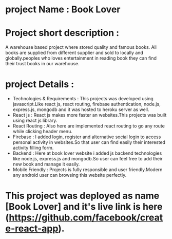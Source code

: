 
# project Name : Book Lover
# Project short description : 
A warehouse based project where stored quality and famous books.
All books are supplied from different supplier and sold to locally
and globally.peoples who loves entertainment in reading book they can find 
their trust books in our warehouse.

# project Details : 
* Technologies & Requirements :
  This projects was developed using javascript.Like react js, react routing,
  firebase authentication, node.js, express.js, mongodb and it was hosted 
  to heroku server as well.
* React js : React js makes more faster an websites.This projects was built using
  react js library. 
* React Routing : Also here are implemented react routing to go any route while clicking
  header menu.
* Firebase : I added login, register and alternative social login to access personal activity
  in websites.So that user can find easily their interested activity filling form.
* Backend : Here at book lover website i added js backend technologies like node.js, 
  express.js and mongodb.So user can feel free to add their new book and manage it easily.
* Mobile Friendly : Projects is fully responsible and user friendly.Modern any android user can 
  browsing this website perfectly.   
  
# This project was deployed as name [Book Lover] and it's live link is here (https://github.com/facebook/create-react-app).

